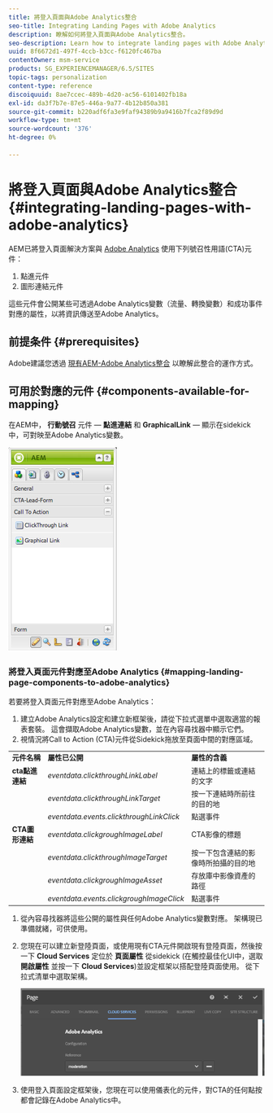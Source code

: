 ```yaml
---
title: 將登入頁面與Adobe Analytics整合
seo-title: Integrating Landing Pages with Adobe Analytics
description: 瞭解如何將登入頁面與Adobe Analytics整合。
seo-description: Learn how to integrate landing pages with Adobe Analytics.
uuid: 8f6672d1-497f-4ccb-b3cc-f6120fc467ba
contentOwner: msm-service
products: SG_EXPERIENCEMANAGER/6.5/SITES
topic-tags: personalization
content-type: reference
discoiquuid: 8ae7ccec-489b-4d20-ac56-6101402fb18a
exl-id: da3f7b7e-87e5-446a-9a77-4b12b850a381
source-git-commit: b220adf6fa3e9faf94389b9a9416b7fca2f89d9d
workflow-type: tm+mt
source-wordcount: '376'
ht-degree: 0%

---
```


# 將登入頁面與Adobe Analytics整合{#integrating-landing-pages-with-adobe-analytics}

AEM已將登入頁面解決方案與 [Adobe Analytics](https://www.omniture.com/en/products/analytics/sitecatalyst) 使用下列號召性用語(CTA)元件：

1. 點進元件
1. 圖形連結元件

這些元件會公開某些可透過Adobe Analytics變數（流量、轉換變數）和成功事件對應的屬性，以將資訊傳送至Adobe Analytics。

## 前提条件 {#prerequisites}

Adobe建議您透過 [現有AEM-Adobe Analytics整合](/help/sites-administering/adobeanalytics.md) 以瞭解此整合的運作方式。

## 可用於對應的元件 {#components-available-for-mapping}

在AEM中， **行動號召** 元件 —  **點進連結** 和 **GraphicalLink**  — 顯示在sidekick中，可對映至Adobe Analytics變數。

![chlimage_1-21](assets/chlimage_1-21a.jpeg)

### 將登入頁面元件對應至Adobe Analytics {#mapping-landing-page-components-to-adobe-analytics}

若要將登入頁面元件對應至Adobe Analytics：

1. 建立Adobe Analytics設定和建立新框架後，請從下拉式選單中選取適當的報表套裝。 這會擷取Adobe Analytics變數，並在內容尋找器中顯示它們。
1. 視情況將Call to Action (CTA)元件從Sidekick拖放至頁面中間的對應區域。

<table>
 <tbody>
  <tr>
   <td><strong>元件名稱</strong></td>
   <td><strong>屬性已公開</strong></td>
   <td><strong>屬性的含義</strong></td>
  </tr>
  <tr>
   <td><strong>cta點進連結</strong></td>
   <td><i>eventdata.clickthroughLinkLabel</i> <br /> </td>
   <td>連結上的標籤或連結的文字 </td>
  </tr>
  <tr>
   <td><br type="_moz" /> </td>
   <td><i>eventdata.clickthroughLinkTarget</i> <br /> </td>
   <td>按一下連結時所前往的目的地 </td>
  </tr>
  <tr>
   <td><br type="_moz" /> </td>
   <td><i>eventdata.events.clickthroughLinkClick</i> <br /> </td>
   <td>點選事件 </td>
  </tr>
  <tr>
   <td><strong>CTA圖形連結</strong></td>
   <td><i>eventdata.clickgroughImageLabel</i> <br /> </td>
   <td>CTA影像的標題 </td>
  </tr>
  <tr>
   <td><br type="_moz" /> </td>
   <td><i>eventdata.clickthroughImageTarget</i> <br /> </td>
   <td>按一下包含連結的影像時所拍攝的目的地</td>
  </tr>
  <tr>
   <td><br type="_moz" /> </td>
   <td><i>eventdata.clickgroughImageAsset</i> <br /> </td>
   <td>存放庫中影像資產的路徑 </td>
  </tr>
  <tr>
   <td><br type="_moz" /> </td>
   <td><i>eventdata.events.clickgroughImageClick</i> <br /> </td>
   <td>點選事件</td>
  </tr>
 </tbody>
</table>

1. 從內容尋找器將這些公開的屬性與任何Adobe Analytics變數對應。 架構現已準備就緒，可供使用。
1. 您現在可以建立新登陸頁面，或使用現有CTA元件開啟現有登陸頁面，然後按一下 **Cloud Services** 定位於 **頁面屬性** 從sidekick (在觸控最佳化UI中，選取 **開啟屬性** 並按一下 **Cloud Services**)並設定框架以搭配登陸頁面使用。 從下拉式清單中選取架構。

   ![chlimage_1-25](assets/chlimage_1-25a.png)

1. 使用登入頁面設定框架後，您現在可以使用儀表化的元件，對CTA的任何點按都會記錄在Adobe Analytics中。
